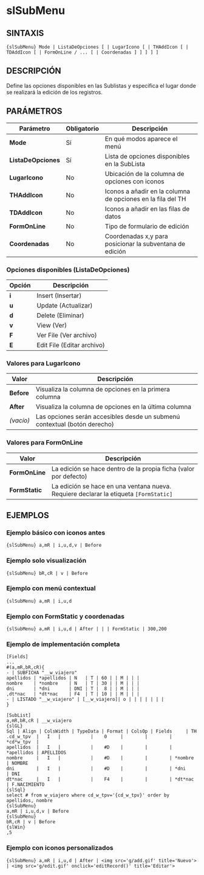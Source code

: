 # slSubMenu

## SINTAXIS

```
{slSubMenu} Mode | ListaDeOpciones [ | LugarIcono [ | THAddIcon [ | TDAddIcon [ | FormOnLine / ... [ | Coordenadas ] ] ] ] ]
```

## DESCRIPCIÓN

Define las opciones disponibles en las Sublistas y especifica el lugar donde se realizará la edición de los registros.

## PARÁMETROS

| Parámetro | Obligatorio | Descripción |
|-----------|-------------|-------------|
| **Mode** | Sí | En qué modos aparece el menú |
| **ListaDeOpciones** | Sí | Lista de opciones disponibles en la SubLista |
| **LugarIcono** | No | Ubicación de la columna de opciones con iconos |
| **THAddIcon** | No | Iconos a añadir en la columna de opciones en la fila del TH |
| **TDAddIcon** | No | Iconos a añadir en las filas de datos |
| **FormOnLine** | No | Tipo de formulario de edición |
| **Coordenadas** | No | Coordenadas x,y para posicionar la subventana de edición |

### Opciones disponibles (ListaDeOpciones)

| Opción | Descripción |
|--------|-------------|
| **i** | Insert (Insertar) |
| **u** | Update (Actualizar) |
| **d** | Delete (Eliminar) |
| **v** | View (Ver) |
| **F** | Ver File (Ver archivo) |
| **E** | Edit File (Editar archivo) |

### Valores para LugarIcono

| Valor | Descripción |
|-------|-------------|
| **Before** | Visualiza la columna de opciones en la primera columna |
| **After** | Visualiza la columna de opciones en la última columna |
| *(vacío)* | Las opciones serán accesibles desde un submenú contextual (botón derecho) |

### Valores para FormOnLine

| Valor | Descripción |
|-------|-------------|
| **FormOnLine** | La edición se hace dentro de la propia ficha (valor por defecto) |
| **FormStatic** | La edición se hace en una ventana nueva. Requiere declarar la etiqueta `[FormStatic]` |

## EJEMPLOS

### Ejemplo básico con iconos antes
```
{slSubMenu} a,mR | i,u,d,v | Before
```

### Ejemplo solo visualización
```
{slSubMenu} bR,cR | v | Before
```

### Ejemplo con menú contextual
```
{slSubMenu} a,mR | i,u,d
```

### Ejemplo con FormStatic y coordenadas
```
{slSubMenu} a,mR | i,u,d | After | | | FormStatic | 300,200
```

### Ejemplo de implementación completa

```
[Fields]
... 
#(a,mR,bR,cR){ 
- | SUBFICHA "__w_viajero"
apellidos | *apellidos | N   | T | 60 | | M | | |
nombre    | *nombre    | N   | T | 30 | | M | | |
dni       | *dni       | DNI | T |  8 | | M | | |
,dt*nac   | *dt*nac    | F4  | T | 10 | | M | | |
- | LISTADO "__w_viajero" | [__w_viajero]| o | | | | | | |
}

[SubList] 
a,mR,bR,cR | __w_viajero
{slGL}
Sql | Align | ColsWidth | TypeData | Format | ColsOp | Fields     | TH
.cd_w_tpv  |   I   |           |    0     |        |        | *cd*w_tpv  | 
apellidos  |   I   |           |    #D    |        |        | *apellidos | APELLIDOS
nombre     |   I   |           |    #D    |        |        | *nombre    | NOMBRE
dni        |   I   |           |    #D    |        |        | *dni       | DNI
dt*nac     |   I   |           |    F4    |        |        | *dt*nac    | F.NACIMIENTO
{slSql}
select # from w_viajero where cd_w_tpv='{cd_w_tpv}' order by apellidos, nombre
{slSubMenu}
a,mR | i,u,d,v | Before
{slSubMenu}
bR,cR | v | Before
{slWin}
,5
```

### Ejemplo con iconos personalizados

```
{slSubMenu} a,mR | i,u,d | After | <img src='g/add.gif' title='Nuevo'> | <img src='g/edit.gif' onclick='editRecord()' title='Editar'>
```